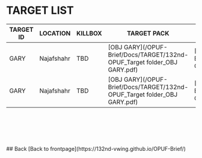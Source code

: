 # TARGET LIST


| TARGET ID | LOCATION | KILLBOX | TARGET PACK | DMPI's | INTEL |
| --------- | -------- | ------- | ----------- | ------ | ----- |
| GARY | Najafshahr | TBD | [OBJ GARY](/OPUF-Brief/Docs/TARGET/132nd-OPUF_Target folder_OBJ GARY.pdf) | [DMPI](/OPUF-Brief/Docs/TARGET/OPUF OBJ GARY DMPIs.cf) | NSTR |
| GARY | Najafshahr | TBD | [OBJ GARY](/OPUF-Brief/Docs/TARGET/132nd-OPUF_Target folder_OBJ GARY.pdf)| [DMPI](/OPUF-Brief/Docs/TARGET/OPUF OBJ GARY DMPIs.cf) | NSTR |






<br>
<br>
<br>
<br>
<br>
## Back
[Back to frontpage](https://132nd-vwing.github.io/OPUF-Brief/)